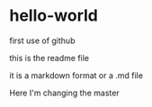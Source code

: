 # hello-world
first use of github

this is the readme file

it is a markdown format or a .md file


Here I'm changing the master

